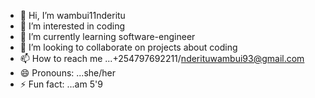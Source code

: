 - 👋 Hi, I’m wambui11nderitu
- 👀 I’m interested in coding
- 🌱 I’m currently learning software-engineer
- 💞️ I’m looking to collaborate on projects about coding 
- 📫 How to reach me ...+254797692211/nderituwambui93@gmail.com
- 😄 Pronouns: ...she/her
- ⚡ Fun fact: ...am 5'9

<!---
wambui11nderitu/wambui11nderitu is a ✨ special ✨ repository because its `README.md` (this file) appears on your GitHub profile.
You can click the Preview link to take a look at your changes.
--->
